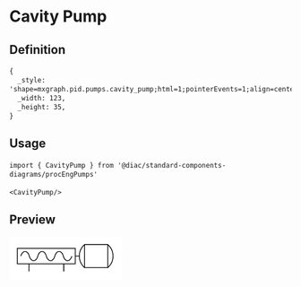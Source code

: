 # Cavity Pump

## Definition

```
{
  _style: 'shape=mxgraph.pid.pumps.cavity_pump;html=1;pointerEvents=1;align=center;verticalLabelPosition=bottom;verticalAlign=top;dashed=0;',
  _width: 123,
  _height: 35,
}
```

## Usage

```
import { CavityPump } from '@diac/standard-components-diagrams/procEngPumps'

<CavityPump/>
```

## Preview

<img src="./cavity-pump.png" width="200"/>

